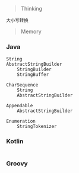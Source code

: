 > Thinking

```
大小写转换
```

> Memory

### Java

```
String
AbstractStringBuilder
    StringBuilder
    StringBuffer

CharSequence
    String
    AbstractStringBuilder

Appendable
    AbstractStringBuilder

Enumeration
    StringTokenizer
```



### Kotlin

```

```

### Groovy

```

```

